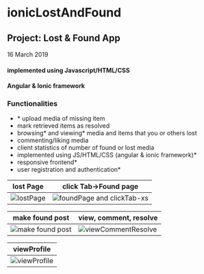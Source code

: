 # ionicLostAndFound
<h2>Project: Lost & Found App</h2>
<p>16 March 2019</p>

<h4>implemented using Javascript/HTML/CSS</h4>
<h4>Angular & Ionic framework</h4>


<h3>Functionalities</h3>
<ul>
<li>* upload media of missing item </li>
<li>mark retrieved items as resolved</li>
<li>browsing* and viewing* media and items that you or others lost</li>
<li>commenting/liking media</li>
<li>client statistics of number of found or lost media</li>
<li>implemented using JS/HTML/CSS (angular & ionic framework)*</li>
<li>responsive frontend*</li>
<li>user registration and authentication*</li>
</ul>


| lost Page | click Tab->Found page |
|------------|-------------| 
|  ![lostPage](https://user-images.githubusercontent.com/33485810/54476648-7ae0c580-4808-11e9-98bd-ad925f77e0fb.gif)|![foundPage and clickTab-xs](https://user-images.githubusercontent.com/33485810/54476652-91871c80-4808-11e9-9483-88269a83f3d7.gif) |

| make found post | view, comment, resolve|
|------------|-------------| 
|  ![make found post](https://user-images.githubusercontent.com/33485810/54476654-9d72de80-4808-11e9-8318-3768342ffb3f.gif) | ![viewCommentResolve](https://user-images.githubusercontent.com/33485810/54476684-f93d6780-4808-11e9-9889-04cd49e891d5.gif) |

| viewProfile |
|-------------|
![viewProfile](https://user-images.githubusercontent.com/33485810/54476691-00fd0c00-4809-11e9-8258-ac9ef3bc6de2.gif) |





